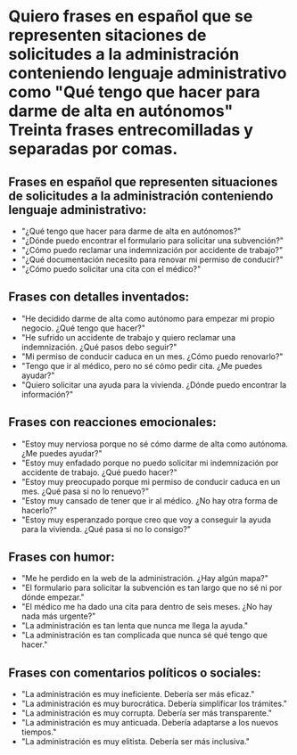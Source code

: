 # Quiero frases en español que se representen sitaciones de solicitudes a la administración conteniendo lenguaje administrativo como "Qué tengo que hacer para darme de alta en autónomos" Treinta frases entrecomilladas y separadas por comas.


## Frases en español que representen situaciones de solicitudes a la administración conteniendo lenguaje administrativo:

  * "¿Qué tengo que hacer para darme de alta en autónomos?"
  * "¿Dónde puedo encontrar el formulario para solicitar una subvención?"
  * "¿Cómo puedo reclamar una indemnización por accidente de trabajo?"
  * "¿Qué documentación necesito para renovar mi permiso de conducir?"
  * "¿Cómo puedo solicitar una cita con el médico?"

## Frases con detalles inventados:

  * "He decidido darme de alta como autónomo para empezar mi propio negocio. ¿Qué tengo que hacer?"
  * "He sufrido un accidente de trabajo y quiero reclamar una indemnización. ¿Qué pasos debo seguir?"
  * "Mi permiso de conducir caduca en un mes. ¿Cómo puedo renovarlo?"
  * "Tengo que ir al médico, pero no sé cómo pedir cita. ¿Me puedes ayudar?"
  * "Quiero solicitar una ayuda para la vivienda. ¿Dónde puedo encontrar la información?"

## Frases con reacciones emocionales:

  * "Estoy muy nerviosa porque no sé cómo darme de alta como autónoma. ¿Me puedes ayudar?"
  * "Estoy muy enfadado porque no puedo solicitar mi indemnización por accidente de trabajo. ¿Qué puedo hacer?"
  * "Estoy muy preocupado porque mi permiso de conducir caduca en un mes. ¿Qué pasa si no lo renuevo?"
  * "Estoy muy cansado de tener que ir al médico. ¿No hay otra forma de hacerlo?"
  * "Estoy muy esperanzado porque creo que voy a conseguir la ayuda para la vivienda. ¿Qué pasa si no lo consigo?"

## Frases con humor:

  * "Me he perdido en la web de la administración. ¿Hay algún mapa?"
  * "El formulario para solicitar la subvención es tan largo que no sé ni por dónde empezar."
  * "El médico me ha dado una cita para dentro de seis meses. ¿No hay nada más urgente?"
  * "La administración es tan lenta que nunca me llega la ayuda."
  * "La administración es tan complicada que nunca sé qué tengo que hacer."

## Frases con comentarios políticos o sociales:

  * "La administración es muy ineficiente. Debería ser más eficaz."
  * "La administración es muy burocrática. Debería simplificar los trámites."
  * "La administración es muy corrupta. Debería ser más transparente."
  * "La administración es muy anticuada. Debería adaptarse a los nuevos tiempos."
  * "La administración es muy elitista. Debería ser más inclusiva."
